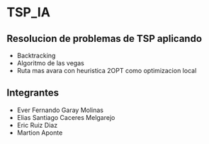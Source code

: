 # TSP_IA

## Resolucion de problemas de TSP aplicando
- Backtracking
- Algoritmo de las vegas
- Ruta mas avara con heuristica 2OPT como optimizacion local

## Integrantes
- Ever Fernando Garay Molinas
- Elias Santiago Caceres Melgarejo
- Eric Ruiz Diaz
- Martion Aponte
